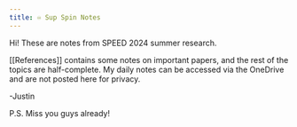```yaml
---
title: ♾️ Sup Spin Notes
---
```


Hi! These are notes from SPEED 2024 summer research.

[[References]] contains some notes on important papers, and the rest of the topics are half-complete. My daily notes can be accessed via the OneDrive and are not posted here for privacy.

-Justin

P.S. Miss you guys already!

